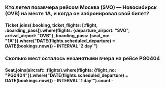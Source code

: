 ### Кто летел позавчера рейсом Москва (SVO) — Новосибирск (OVB) на месте 1A, и когда он забронировал свой билет?
#### Ticket.joins(:booking, ticket_flights: [:flight, :boarding_pass]).where(flights: {departure_airport: "SVO", arrival_airport: "OVB"}, boarding_pass: {seat_no: "1A"}).where("DATE(flights.scheduled_departure) = DATE(bookings.now()) - INTERVAL '2 day'")

### Сколько мест осталось незанятыми вчера на рейсе PG0404
#### Seat.joins(aircraft: :flights).where(flights: {flight_no: "PG0404"}).where("DATE(flights.scheduled_departure) = DATE(bookings.now()) - INTERVAL '1 day'").count -
